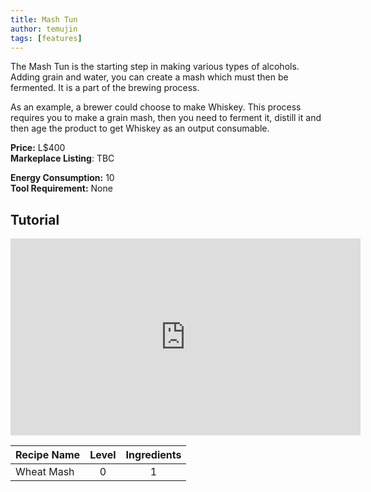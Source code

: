 ```yaml
---
title: Mash Tun
author: temujin
tags: [features]
---
```

The Mash Tun is the starting step in making various types of alcohols. Adding grain and water, you can create a mash which must then be fermented. It is a part of the brewing process.

As an example, a brewer could choose to make Whiskey. This process requires you to make a grain mash, then you need to ferment it, distill it and then age the product to get Whiskey as an output consumable.

**Price:** L$400<br>
**Markeplace Listing**: TBC<br>

**Energy Consumption:** 10<br>
**Tool Requirement:** None

## Tutorial
<iframe width="560" height="315" src="https://www.youtube.com/embed/4uBKn_1LO2Q" frameborder="0" allow="accelerometer; autoplay; encrypted-media; gyroscope; picture-in-picture" allowfullscreen></iframe>

| Recipe Name | Level | Ingredients |
|:------------|:-----:|:-----------:|
| Wheat Mash  |   0   |     1       |
